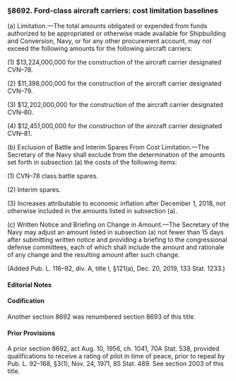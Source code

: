 ### §8692. Ford-class aircraft carriers: cost limitation baselines ###

(a) Limitation.—The total amounts obligated or expended from funds authorized to be appropriated or otherwise made available for Shipbuilding and Conversion, Navy, or for any other procurement account, may not exceed the following amounts for the following aircraft carriers:

(1) $13,224,000,000 for the construction of the aircraft carrier designated CVN–78.

(2) $11,398,000,000 for the construction of the aircraft carrier designated CVN–79.

(3) $12,202,000,000 for the construction of the aircraft carrier designated CVN–80.

(4) $12,451,000,000 for the construction of the aircraft carrier designated CVN–81.

(b) Exclusion of Battle and Interim Spares From Cost Limitation.—The Secretary of the Navy shall exclude from the determination of the amounts set forth in subsection (a) the costs of the following items:

(1) CVN–78 class battle spares.

(2) Interim spares.

(3) Increases attributable to economic inflation after December 1, 2018, not otherwise included in the amounts listed in subsection (a).

(c) Written Notice and Briefing on Change in Amount.—The Secretary of the Navy may adjust an amount listed in subsection (a) not fewer than 15 days after submitting written notice and providing a briefing to the congressional defense committees, each of which shall include the amount and rationale of any change and the resulting amount after such change.

(Added Pub. L. 116–92, div. A, title I, §121(a), Dec. 20, 2019, 133 Stat. 1233.)

#### **Editorial Notes** ####

#### Codification ####

Another section 8692 was renumbered section 8693 of this title.

#### Prior Provisions ####

A prior section 8692, act Aug. 10, 1956, ch. 1041, 70A Stat. 538, provided qualifications to receive a rating of pilot in time of peace, prior to repeal by Pub. L. 92–168, §3(1), Nov. 24, 1971, 85 Stat. 489. See section 2003 of this title.